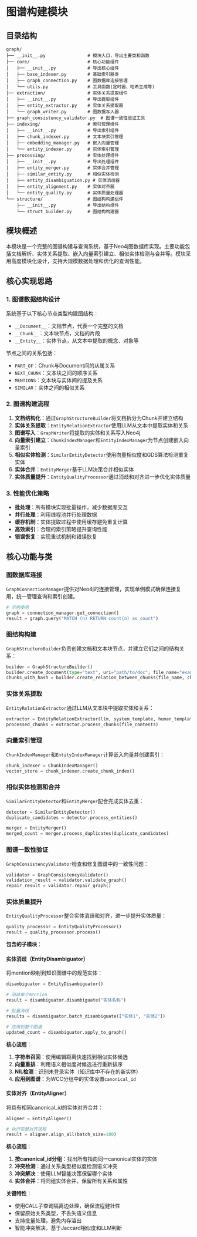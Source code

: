 # 图谱构建模块

## 目录结构

```
graph/
├── __init__.py                # 模块入口，导出主要类和函数
├── core/                      # 核心功能组件
│   ├── __init__.py            # 导出核心组件
│   ├── base_indexer.py        # 基础索引器类
│   ├── graph_connection.py    # 图数据库连接管理
│   └── utils.py               # 工具函数(定时器、哈希生成等)
├── extraction/                # 实体关系提取组件
│   ├── __init__.py            # 导出提取组件
│   ├── entity_extractor.py    # 实体关系提取器
│   └── graph_writer.py        # 图数据写入器
├── graph_consistency_validator.py  # 图谱一致性验证工具
├── indexing/                  # 索引管理组件
│   ├── __init__.py            # 导出索引组件
│   ├── chunk_indexer.py       # 文本块索引管理
│   ├── embedding_manager.py   # 嵌入向量管理
│   └── entity_indexer.py      # 实体索引管理
├── processing/                # 实体处理组件
│   ├── __init__.py            # 导出处理组件
│   ├── entity_merger.py       # 实体合并管理
│   ├── similar_entity.py      # 相似实体检测
│   ├── entity_disambiguation.py # 实体消歧器
│   ├── entity_alignment.py    # 实体对齐器
│   └── entity_quality.py      # 实体质量处理器
└── structure/                 # 图结构构建组件
    ├── __init__.py            # 导出结构组件
    └── struct_builder.py      # 图结构构建器
```

## 模块概述

本模块是一个完整的图谱构建与查询系统，基于Neo4j图数据库实现。主要功能包括文档解析、实体关系提取、嵌入向量索引建立、相似实体检测与合并等。模块采用高度模块化设计，支持大规模数据处理和优化的查询性能。

## 核心实现思路

### 1. 图谱数据结构设计

系统基于以下核心节点类型构建图结构：
- `__Document__`：文档节点，代表一个完整的文档
- `__Chunk__`：文本块节点，文档的片段
- `__Entity__`：实体节点，从文本中提取的概念、对象等

节点之间的关系包括：
- `PART_OF`：Chunk与Document间的从属关系
- `NEXT_CHUNK`：文本块之间的顺序关系
- `MENTIONS`：文本块与实体间的提及关系
- `SIMILAR`：实体之间的相似关系

### 2. 图谱构建流程

1. **文档结构化**：通过`GraphStructureBuilder`将文档拆分为Chunk并建立结构
2. **实体关系提取**：`EntityRelationExtractor`使用LLM从文本中提取实体和关系
3. **图谱写入**：`GraphWriter`将提取的实体和关系写入Neo4j
4. **向量索引建立**：`ChunkIndexManager`和`EntityIndexManager`为节点创建嵌入向量索引
5. **相似实体检测**：`SimilarEntityDetector`使用向量相似度和GDS算法检测重复实体
6. **实体合并**：`EntityMerger`基于LLM决策合并相似实体
7. **实体质量提升**：`EntityQualityProcessor`通过消歧和对齐进一步优化实体质量

### 3. 性能优化策略

- **批处理**：所有模块实现批量操作，减少数据库交互
- **并行处理**：利用线程池并行处理数据
- **缓存机制**：实体提取过程中使用缓存避免重复计算
- **高效索引**：合理的索引策略提升查询性能
- **错误恢复**：实现重试机制和错误恢复

## 核心功能与类

### 图数据库连接

`GraphConnectionManager`提供对Neo4j的连接管理，实现单例模式确保连接复用，统一管理查询和索引创建。

```python
# 示例使用
graph = connection_manager.get_connection()
result = graph.query("MATCH (n) RETURN count(n) as count")
```

### 图结构构建

`GraphStructureBuilder`负责创建文档和文本块节点，并建立它们之间的结构关系：

```python
builder = GraphStructureBuilder()
builder.create_document(type="text", uri="path/to/doc", file_name="example.txt", domain="test")
chunks_with_hash = builder.create_relation_between_chunks(file_name, chunks)
```

### 实体关系提取

`EntityRelationExtractor`通过LLM从文本块中提取实体和关系：

```python
extractor = EntityRelationExtractor(llm, system_template, human_template, entity_types, relationship_types)
processed_chunks = extractor.process_chunks(file_contents)
```

### 向量索引管理

`ChunkIndexManager`和`EntityIndexManager`计算嵌入向量并创建索引：

```python
chunk_indexer = ChunkIndexManager()
vector_store = chunk_indexer.create_chunk_index()
```

### 相似实体检测和合并

`SimilarEntityDetector`和`EntityMerger`配合完成实体去重：

```python
detector = SimilarEntityDetector()
duplicate_candidates = detector.process_entities()

merger = EntityMerger()
merged_count = merger.process_duplicates(duplicate_candidates)
```

### 图谱一致性验证

`GraphConsistencyValidator`检查和修复图谱中的一致性问题：

```python
validator = GraphConsistencyValidator()
validation_result = validator.validate_graph()
repair_result = validator.repair_graph()
```

### 实体质量提升

`EntityQualityProcessor`整合实体消歧和对齐，进一步提升实体质量：

```python
quality_processor = EntityQualityProcessor()
result = quality_processor.process()
```

**包含的子模块**：

#### 实体消歧（EntityDisambiguator）

将mention映射到知识图谱中的规范实体：

```python
disambiguator = EntityDisambiguator()

# 消歧单个mention
result = disambiguator.disambiguate("实体名称")

# 批量消歧
results = disambiguator.batch_disambiguate(["实体1", "实体2"])

# 应用到整个图谱
updated_count = disambiguator.apply_to_graph()
```

**核心流程**：
1. **字符串召回**：使用编辑距离快速找到相似实体候选
2. **向量重排**：利用语义相似度对候选进行重新排序
3. **NIL检测**：识别未登录实体（知识库中不存在的新实体）
4. **应用到图谱**：为WCC分组中的实体设置`canonical_id`

#### 实体对齐（EntityAligner）

将具有相同canonical_id的实体对齐合并：

```python
aligner = EntityAligner()

# 执行完整对齐流程
result = aligner.align_all(batch_size=100)
```

**核心流程**：
1. **按canonical_id分组**：找出所有指向同一canonical实体的实体
2. **冲突检测**：通过关系类型相似度检测语义冲突
3. **冲突解决**：使用LLM智能决策保留哪个实体
4. **实体合并**：将同组实体合并，保留所有关系和属性

**关键特性**：
- 使用CALL子查询隔离边处理，确保流程健壮性
- 保留原始关系类型，不丢失语义信息
- 支持批量处理，避免内存溢出
- 智能冲突解决，基于Jaccard相似度和LLM判断